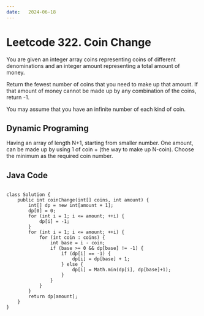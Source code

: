 ```yaml
---
date:   2024-06-18
---
```


# Leetcode 322. Coin Change

You are given an integer array coins representing coins of different denominations and an integer amount representing a total amount of money.

Return the fewest number of coins that you need to make up that amount. If that amount of money cannot be made up by any combination of the coins, return -1.

You may assume that you have an infinite number of each kind of coin.
 
## Dynamic Programing
Having an array of length N+1, starting from smaller number. One amount, can be made up by using 1 of coin + (the way to make up N-coin). Choose the minimum as the required coin number.

## Java Code
<pre>
<code>
class Solution {
    public int coinChange(int[] coins, int amount) {
        int[] dp = new int[amount + 1];
        dp[0] = 0;
        for (int i = 1; i <= amount; ++i) {
            dp[i] = -1;
        }
        for (int i = 1; i <= amount; ++i) {
            for (int coin : coins) {
                int base = i - coin;
                if (base >= 0 && dp[base] != -1) {
                    if (dp[i] == -1) {
                        dp[i] = dp[base] + 1;
                    } else {
                        dp[i] = Math.min(dp[i], dp[base]+1);
                    }
                }
            }
        }
        return dp[amount];
    }
}
</code>
</pre>